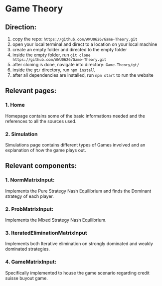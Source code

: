 # Game Theory

## Direction:
1. copy the repo: `https://github.com/AWU0626/Game-Theory.git`
2. open your local terminal and direct to a location on your local machine
3. create an empty folder and directed to the empty folder
4. inside the empty folder, run `git clone https://github.com/AWU0626/Game-Theory.git`
5. after cloning is done, navigate into directory: `Game-Theory/gt/`
6. inside the `gt/` directory, run `npm install`
7. after all dependencies are installed, run `npm start` to run the website

## Relevant pages:
### 1. Home
Homepage contains some of the basic informations needed and the references to all the sources used.

### 2. Simulation
Simulations page contains different types of Games involved and an explanation of how the game plays out.

## Relevant components:
### 1. NormMatrixInput:
Implements the Pure Strategy Nash Equilibrium and finds the Dominant strategy of each player.

### 2. ProbMatrixInput:
Implements the Mixed Strategy Nash Equilibrium.

### 3. IteratedEliminationMatrixInput
Implements both Iterative elimination on strongly dominated and weakly dominated strategies.

### 4. GameMatrixInput:
Specifically implemented to house the game scenario regarding credit suisse buyout game.
